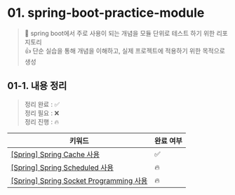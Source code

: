 # 01. spring-boot-practice-module

> 🍃 spring boot에서 주로 사용이 되는 개념을 모듈 단위로 테스트 하기 위한 리포지토리  
> 👍 단순 실습을 통해 개념을 이해하고, 실제 프로젝트에 적용하기 위한 목적으로 생성

## 01-1. 내용 정리

> 정리 완료 : ✅  
> 정리 필요 : ❌  
> 정리 진행 : 🔥

| 키워드                                                                                                          | 완료 여부 |
|--------------------------------------------------------------------------------------------------------------|-------|
| [[Spring] Spring Cache 사용](https://github.com/ym1085/TIL-Category/blob/master/Spring/Spring_Cache/README.md) | ✅     |
| [[Spring] Spring Scheduled 사용]()                                                                             | 🔥    |
| [[Spring] Spring Socket Programming 사용]()                                                                    | 🔥    |